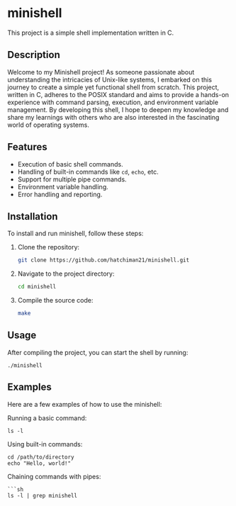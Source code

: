 # minishell

This project is a simple shell implementation written in C.

## Description

Welcome to my Minishell project! As someone passionate about understanding the intricacies of Unix-like systems, I embarked on this journey to create a simple yet functional shell from scratch. This project, written in C, adheres to the POSIX standard and aims to provide a hands-on experience with command parsing, execution, and environment variable management. By developing this shell, I hope to deepen my knowledge and share my learnings with others who are also interested in the fascinating world of operating systems.

## Features

- Execution of basic shell commands.
- Handling of built-in commands like `cd`, `echo`, etc.
- Support for multiple pipe commands.
- Environment variable handling.
- Error handling and reporting.

## Installation

To install and run minishell, follow these steps:

1. Clone the repository:
   ```sh
   git clone https://github.com/hatchiman21/minishell.git

2. Navigate to the project directory:
   ```sh
   cd minishell

3. Compile the source code:
    ```sh
    make

## Usage

After compiling the project, you can start the shell by running:

    ./minishell

## Examples

Here are a few examples of how to use the minishell:

Running a basic command:

    ls -l

Using built-in commands:

    cd /path/to/directory
    echo "Hello, world!"

Chaining commands with pipes:

    ```sh
    ls -l | grep minishell
